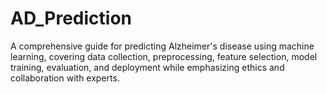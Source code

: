 # AD_Prediction
A comprehensive guide for predicting Alzheimer's disease using machine learning, covering data collection, preprocessing, feature selection, model training, evaluation, and deployment while emphasizing ethics and collaboration with experts.
